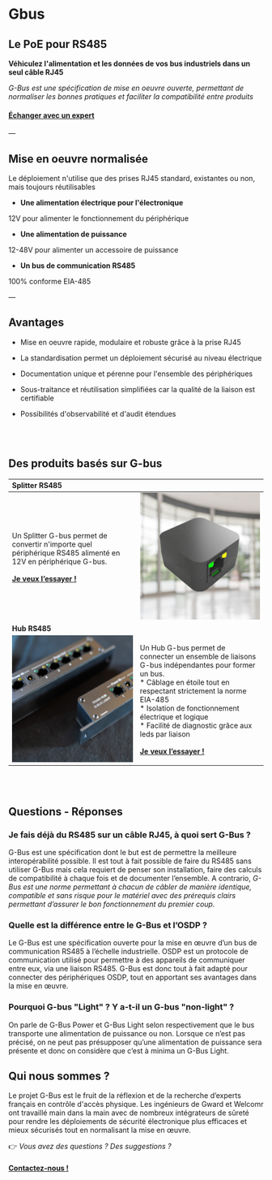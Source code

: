 **Gbus** 
=========


**Le PoE pour RS485**
---------------------


**Véhiculez l'alimentation et les données de vos bus industriels dans un seul câble RJ45**


*G-Bus est une spécification de mise en oeuvre ouverte, permettant de normaliser les bonnes pratiques et faciliter la compatibilité entre produits*


#### [Échanger avec un expert ](https://coda.io/form/G-Bus_dW-qvQxBeKl?Origin=EXPERT)


—


**Mise en oeuvre normalisée**
-----------------------------


Le déploiement n'utilise que des prises RJ45 standard, existantes ou non, mais toujours réutilisables


*  **Une alimentation électrique pour l'électronique**

12V pour alimenter le fonctionnement du périphérique


*  **Une alimentation de puissance**
  


12-48V pour alimenter un accessoire de puissance


*  **Un bus de communication RS485**
  


100% conforme EIA-485


—


**Avantages**
-------------


*  Mise en oeuvre rapide, modulaire et robuste grâce à la prise RJ45
  
*  La standardisation permet un déploiement sécurisé au niveau électrique
  
*  Documentation unique et pérenne pour l'ensemble des périphériques
  
*  Sous-traitance et réutilisation simplifiées car la qualité de la liaison est certifiable
  
*  Possibilités d'observabilité et d'audit étendues
  

<BR /><BR />


**Des produits basés sur G-bus** 
---------------------------------


| **Splitter RS485** ||
| :------------ | ------------ |
| Un Splitter G-bus permet de convertir n'importe quel périphérique RS485 alimenté en 12V en périphérique G-bus.<BR /><BR />[**Je veux l’essayer !**](https://coda.io/form/G-Bus_dW-qvQxBeKl?Origin=SPLIT)  |  <img src="img/splitter.jpg" width="250" height="250"> |
| **Hub RS485** ||
| <img src="img/hub-light.png" width="250" height="250"> | Un Hub G-bus permet de connecter un ensemble de liaisons G-bus indépendantes pour former un bus.<BR />*  Câblage en étoile tout en respectant strictement la norme EIA-485<BR />*  Isolation de fonctionnement électrique et logique<BR />*  Facilité de diagnostic grâce aux leds par liaison<BR /><BR />[**Je veux l’essayer !**](https://coda.io/form/G-Bus_dW-qvQxBeKl?Origin=HUB) |


<BR /><BR />

**Questions - Réponses** 
---------------------------------
### **Je fais déjà du RS485 sur un câble RJ45, à quoi sert G-Bus ?**
G-Bus est une spécification dont le but est de permettre la meilleure interopérabilité possible. Il est tout à fait possible de faire du RS485 sans utiliser G-Bus mais cela requiert de penser son installation, faire des calculs de compatibilité à chaque fois et de documenter l’ensemble. A contrario, *G-Bus est une norme permettant à chacun de câbler de manière identique, compatible et sans risque pour le matériel avec des prérequis clairs permettant d’assurer le bon fonctionnement du premier coup.*


### **Quelle est la différence entre le G-Bus et l’OSDP ?**
Le G-Bus est une spécification ouverte pour la mise en œuvre d’un bus de communication RS485 à l’échelle industrielle.
OSDP est un protocole de communication utilisé pour permettre à des appareils de communiquer entre eux, via une liaison RS485.
G-Bus est donc tout à fait adapté pour connecter des périphériques OSDP, tout en apportant ses avantages dans la mise en œuvre.

### **Pourquoi G-bus "Light" ? Y a-t-il un G-bus "non-light" ?**
On parle de G-Bus Power et G-Bus Light selon respectivement que le bus transporte une alimentation de puissance ou non.
Lorsque ce n’est pas précisé, on ne peut pas présupposer qu’une alimentation de puissance sera présente et donc on considère que c’est à minima un G-Bus Light.

**Qui nous sommes ?** 
---------------------------------
Le projet G-Bus est le fruit de la réflexion et de la recherche d’experts français en contrôle d'accès physique. Les ingénieurs de Gward et Welcomr ont travaillé main dans la main avec de nombreux intégrateurs de sûreté pour rendre les déploiements de sécurité électronique plus efficaces et mieux sécurisés tout en normalisant la mise en œuvre.

👉 *Vous avez des questions ? Des suggestions ?*

#### [**Contactez-nous !**](https://coda.io/form/G-Bus_dW-qvQxBeKl?Origin=CONTACT)

